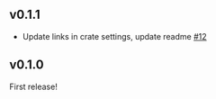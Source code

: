 ## v0.1.1
* Update links in crate settings, update readme [#12]

[#12]: https://github.com/LFDT-Lockness/fast-paillier/pull/12

## v0.1.0

First release!
